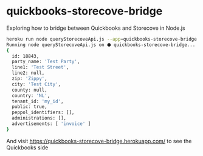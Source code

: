 # quickbooks-storecove-bridge
Exploring how to bridge between Quickbooks and Storecove in Node.js

```sh
heroku run node queryStorecoveApi.js --app=quickbooks-storecove-bridge
Running node queryStorecoveApi.js on ⬢ quickbooks-storecove-bridge... up, run.1768 (Free)
{
  id: 18843,
  party_name: 'Test Party',
  line1: 'Test Street',
  line2: null,
  zip: 'Zippy',
  city: 'Test City',
  county: null,
  country: 'NL',
  tenant_id: 'my_id',
  public: true,
  peppol_identifiers: [],
  administrations: [],
  advertisements: [ 'invoice' ]
}
```

And visit https://quickbooks-storecove-bridge.herokuapp.com/ to see the Quickbooks side
